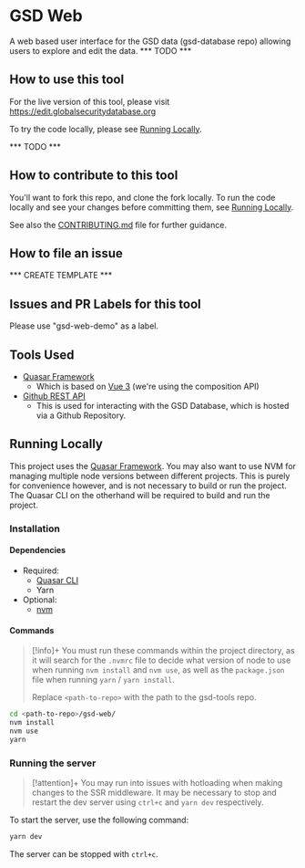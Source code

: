 # GSD Web

A web based user interface for the GSD data (gsd-database repo) allowing users to explore and edit the data. *** TODO ***

## How to use this tool

For the live version of this tool, please visit https://edit.globalsecuritydatabase.org

To try the code locally, please see [Running Locally](#running-locally).

*** TODO ***

## How to contribute to this tool

You'll want to fork this repo, and clone the fork locally. To run the code locally and see your changes before committing them, see [Running Locally](#running-locally).

See also the [CONTRIBUTING.md](../CONTRIBUTING.md) file for further guidance.

## How to file an issue

*** CREATE TEMPLATE ***

## Issues and PR Labels for this tool

Please use "gsd-web-demo" as a label.

## Tools Used

- [Quasar Framework](https://quasar.dev)
	- Which is based on [Vue 3](https://vuejs.org/guide/introduction.html) (we're using the composition API)
- [Github REST API](https://docs.github.com/en/rest/guides/getting-started-with-the-rest-api)
	- This is used for interacting with the GSD Database, which is hosted via a Github Repository.

## Running Locally

This project uses the [Quasar Framework](https://quasar.dev). You may also want to use NVM for managing multiple node versions between different projects. This is purely for convenience however, and is not necessary to build or run the project. The Quasar CLI on the otherhand will be required to build and run the project.

### Installation

#### Dependencies

- Required:
	- [Quasar CLI](https://quasar.dev/start/quasar-cli)
	- Yarn
- Optional:
	- [nvm](https://github.com/nvm-sh/nvm#installing-and-updating)

#### Commands

> [!info]+
> You must run these commands within the project directory, as it will search for the `.nvmrc` file to decide what version of node to use when running `nvm install` and `nvm use`, as well as the `package.json` file when running `yarn` / `yarn install`.
>
> Replace `<path-to-repo>` with the path to the gsd-tools repo.

```bash
cd <path-to-repo>/gsd-web/
nvm install
nvm use
yarn
```

### Running the server

> [!attention]+
> You may run into issues with hotloading when making changes to the SSR middleware. It may be necessary to stop and restart the dev server using `ctrl+c` and `yarn dev` respectively.

To start the server, use the following command:

```bash
yarn dev
```

The server can be stopped with `ctrl+c`.
